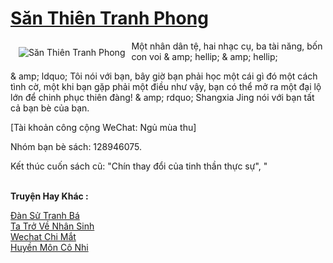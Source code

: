 <a href="https://truyentiki.com/san-thien-tranh-phong.33796/" title="Săn Thiên Tranh Phong"><h1>Săn Thiên Tranh Phong</h1></a><div style="display:table"><img align="right" style="float: left; padding: 10px;" src="https://truyentiki.com/a/img/str/src/33796.jpg" alt="Săn Thiên Tranh Phong">Một nhân dân tệ, hai nhạc cụ, ba tài năng, bốn con voi & amp; hellip; & amp; hellip; <p></p> & amp; ldquo; Tôi nói với bạn, bây giờ bạn phải học một cái gì đó một cách tình cờ, một khi bạn gặp phải một điều như vậy, bạn có thể mở ra một đại lộ lớn để chinh phục thiên đàng! & amp; rdquo; Shangxia Jing nói với bạn tất cả bạn bè của bạn. <p></p> [Tài khoản công cộng WeChat: Ngủ mùa thu] <p></p> Nhóm bạn bè sách: 128946075. <p></p> Kết thúc cuốn sách cũ: "Chín thay đổi của tinh thần thực sự", "</div><p><br><b>Truyện Hay Khác :</b></p><a href="https://truyentiki.com/dan-su-tranh-ba.33795/" alt="Đàn Sử Tranh Bá">Đàn Sử Tranh Bá</a><br/><a href="https://github.com/nownovels/top500/tree/master/truyenhay/33768/" alt="Ta Trở Về Nhân Sinh">Ta Trở Về Nhân Sinh</a><br/><a href="https://medium.com/@hoangminhquan16819844/wechat-chi-m%E1%BA%AFt-c93ef1567dc" alt="Wechat Chi Mắt">Wechat Chi Mắt</a><br/><a href="https://truyentiki.wordpress.com/2020/06/08/huyen-mon-co-nhi/" alt="Huyền Môn Cô Nhi">Huyền Môn Cô Nhi</a><br/>